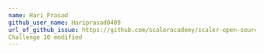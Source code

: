 ```yaml
---
name: Hari_Prasad
github_user_name: Hariprasad0409
url_of_github_issue: https://github.com/scaleracademy/scaler-open-source-september-challenge/issues/364
Challenge 10 modified
---
```

